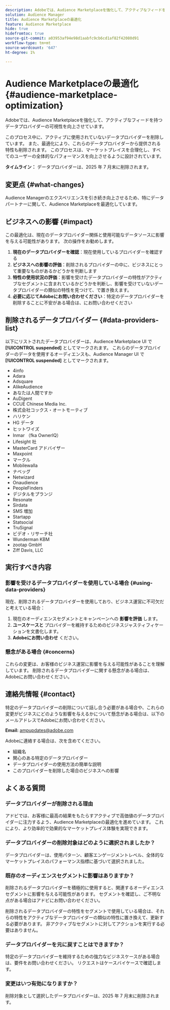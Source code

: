 ```yaml
---
description: Adobeでは、Audience Marketplaceを強化して、アクティブなフィードを持つデータプロバイダーの可視性を向上させています。
solution: Audience Manager
title: Audience Marketplaceの最適化
feature: Audience Marketplace
hide: true
hidefromtoc: true
source-git-commit: a03953af94e98d1aabfc9cb6cd1af82f42080d91
workflow-type: tm+mt
source-wordcount: '647'
ht-degree: 1%

---
```



# Audience Marketplaceの最適化 {#audience-marketplace-optimization}

Adobeでは、Audience Marketplaceを強化して、アクティブなフィードを持つデータプロバイダーの可視性を向上させています。

このプロセス中に、アクティブに使用されていないデータプロバイダーを削除しています。 また、最適化により、これらのデータプロバイダーから提供される特性も削除されます。 このプロセスは、マーケットプレイスを合理化し、すべてのユーザーの全体的なパフォーマンスを向上させるように設計されています。

**タイムライン：** データプロバイダーは、2025 年 7 月末に削除されます。

## 変更点 {#what-changes}

Audience Managerのエクスペリエンスを引き続き向上させるため、特にデータパートナーに関して、Audience Marketplaceを最適化しています。

## ビジネスへの影響 {#impact}

この最適化は、現在のデータプロバイダー関係と使用可能なデータソースに影響を与える可能性があります。 次の操作をお勧めします。

1. **現在のデータプロバイダーを確認**：現在使用しているプロバイダーを確認する
2. **ビジネスへの影響の評価**：削除されるプロバイダーの中に、ビジネスにとって重要なものがあるかどうかを判断します
3. **特性の使用状況の評価**：影響を受けたデータプロバイダーの特性がアクティブなセグメントに含まれているかどうかを判断し、影響を受けていないデータプロバイダーの類似の特性を見つけて、で置き換えます。
4. **必要に応じてAdobeにお問い合わせください**：特定のデータプロバイダーを削除することに不安がある場合は、にお問い合わせください

## 削除されるデータプロバイダー {#data-providers-list}

以下にリストされたデータプロバイダーは、Audience Marketplace UI で **[!UICONTROL suspended]** としてマークされます。 これらのデータプロバイダーのデータを使用するオーディエンスも、Audience Manager UI で **[!UICONTROL suspended]** としてマークされます。

* 4info
* Adara
* Adsquare
* AlikeAudience
* あなたは人間ですか
* AuDigent
* CCUE Chinese Media Inc.
* 株式会社コックス・オートモーティブ
* ハリケン
* HG データ
* ヒットワイズ
* Inmar （fka OwnerIQ）
* Lifesight 社
* MasterCard アドバイザー
* Maxpoint
* マークル
* Mobilewalla
* ナベッグ
* Netwizard
* Onaudience
* PeopleFinders
* デジタルをプランジ
* Resonate
* Sirdata
* SMS 増加
* Startapp
* Statsocial
* TruSignal
* ビデオ・リサーチ社
* Wunderman KBM
* zootap GmbH
* Ziff Davis, LLC


## 実行すべき内容

### 影響を受けるデータプロバイダーを使用している場合 {#using-data-providers}

現在、削除されるデータプロバイダーを使用しており、ビジネス運営に不可欠だと考えている場合：

1. 現在のオーディエンスセグメントとキャンペーンへの **影響を評価** します。
2. **ユースケースと** プロバイダーを維持するためのビジネスジャスティフィケーションを文書化します。
3. **Adobeにお問い合わせ** ください。

### 懸念がある場合 {#concerns}

これらの変更は、お客様のビジネス運営に影響を与える可能性があることを理解しています。 削除されるデータプロバイダーに関する懸念がある場合は、Adobeにお問い合わせください。

## 連絡先情報 {#contact}

特定のデータプロバイダーの削除について話し合う必要がある場合や、これらの変更がビジネスにどのような影響を与えるかについて懸念がある場合は、以下のメールアドレスでAdobeにお問い合わせください。

**Email:** ampupdates@adobe.com

Adobeに連絡する場合は、次を含めてください。

* 組織名
* 関心のある特定のデータプロバイダー
* データプロバイダーの使用方法の簡単な説明
* このプロバイダーを削除した場合のビジネスへの影響

## よくある質問

### データプロバイダーが削除される理由

アドビでは、お客様に最高の結果をもたらすアクティブで高価値のデータプロバイダーに注力するよう、Audience Marketplaceの最適化を進めています。 これにより、より効率的で効果的なマーケットプレイス体験を実現できます。

### データプロバイダーの削除対象はどのように選択されましたか？

データプロバイダーは、使用パターン、顧客エンゲージメントレベル、全体的なマーケットプレイスのパフォーマンス指標に基づいて選択されました。

### 既存のオーディエンスセグメントに影響はありますか？

削除されるデータプロバイダーを積極的に使用すると、関連するオーディエンスセグメントに影響を与える可能性があります。 セグメントを確認し、ご不明な点がある場合はアドビにお問い合わせください。

削除されるデータプロバイダーの特性をセグメントで使用している場合は、それらの特性をアクティブなデータプロバイダーの類似の特性に置き換えて、更新する必要があります。 非アクティブなセグメントに対してアクションを実行する必要はありません。

### データプロバイダーを元に戻すことはできますか？

特定のデータプロバイダーを維持するための強力なビジネスケースがある場合は、要件をお問い合わせください。 リクエストはケースバイケースで確認します。

### 変更はいつ有効になりますか？

削除対象として選択したデータプロバイダーは、2025 年 7 月末に削除されます。

